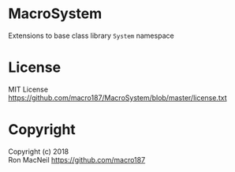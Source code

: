 MacroSystem
===========

Extensions to base class library `System` namespace


License
=======

MIT License <https://github.com/macro187/MacroSystem/blob/master/license.txt>


Copyright
=========

Copyright (c) 2018  
Ron MacNeil <https://github.com/macro187>

